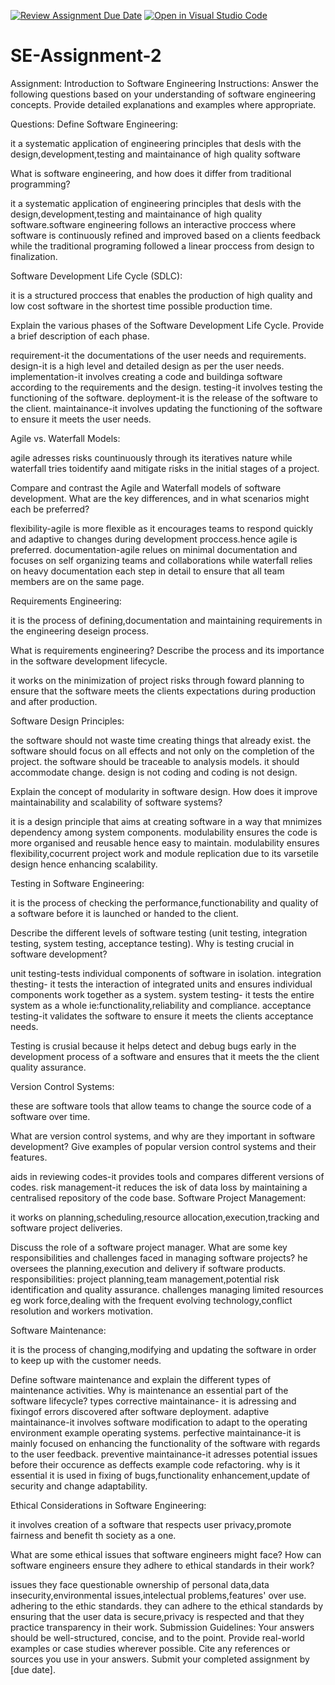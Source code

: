 [![Review Assignment Due Date](https://classroom.github.com/assets/deadline-readme-button-24ddc0f5d75046c5622901739e7c5dd533143b0c8e959d652212380cedb1ea36.svg)](https://classroom.github.com/a/-ucQIGTc)
[![Open in Visual Studio Code](https://classroom.github.com/assets/open-in-vscode-718a45dd9cf7e7f842a935f5ebbe5719a5e09af4491e668f4dbf3b35d5cca122.svg)](https://classroom.github.com/online_ide?assignment_repo_id=15222600&assignment_repo_type=AssignmentRepo)
# SE-Assignment-2
Assignment: Introduction to Software Engineering
Instructions:
Answer the following questions based on your understanding of software engineering concepts. Provide detailed explanations and examples where appropriate.

Questions:
Define Software Engineering:

it a systematic application of engineering principles that desls with the design,development,testing and maintainance of high quality software

What is software engineering, and how does it differ from traditional programming?

it a systematic application of engineering principles that desls with the design,development,testing and maintainance of high quality software.software engineering follows an interactive proccess where software is continuously refined and improved based on a clients feedback while the traditional programing followed a linear proccess from design to finalization.

Software Development Life Cycle (SDLC):

it is a structured proccess that enables the production of high quality and low cost software in the shortest time possible production time.

Explain the various phases of the Software Development Life Cycle. Provide a brief description of each phase.

requirement-it the documentations of the user needs and requirements.
design-it is a high level and detailed design as per the user needs.
implementation-it involves creating a code and buildinga software according to the requirements and the design.
testing-it involves testing the functioning of the software.
deployment-it is the release of the software to the client.
maintainance-it involves updating the  functioning of the software to ensure it meets the user needs.

Agile vs. Waterfall Models:

agile adresses risks countinuously through its iteratives nature while waterfall tries toidentify aand mitigate risks in the initial stages of a project.

Compare and contrast the Agile and Waterfall models of software development. What are the key differences, and in what scenarios might each be preferred?

flexibility-agile is more flexible as it encourages teams to respond quickly and adaptive to changes during development proccess.hence agile is preferred.
documentation-agile relues on minimal documentation and focuses on self organizing teams and collaborations while waterfall relies on heavy documentation each step in detail to ensure that all team members are on the same page.

Requirements Engineering:

it is the process of defining,documentation and maintaining requirements in the engineering deseign process.

What is requirements engineering? Describe the process and its importance in the software development lifecycle.

it works on the minimization of project risks through foward planning to ensure that the software meets the clients expectations during production and after production.

Software Design Principles:

the software should not waste time creating things that already exist.
the software should focus on all effects and not only on the completion of the project.
the software should be traceable to analysis models.
it should accommodate change.
design is not coding and coding is not design.

Explain the concept of modularity in software design. How does it improve maintainability and scalability of software systems?

it is a design principle that aims at creating software in a way that mnimizes dependency among system components.
modulability ensures the code is more organised and reusable hence easy to maintain.
modulability ensures flexibility,cocurrent project work and module replication due to its varsetile design hence enhancing scalability.

Testing in Software Engineering:

it is the process of checking the performance,functionability and quality of a software before it is launched or handed to the client.

Describe the different levels of software testing (unit testing, integration testing, system testing, acceptance testing). Why is testing crucial in software development?

unit testing-tests individual components of software in isolation.
integration thesting- it tests the interaction of integrated units and ensures individual components work together as a system.
system testing- it tests the entire system as a whole ie:functionality,reliability and compliance.
acceptance testing-it validates the software to ensure it meets the clients acceptance needs. 

Testing is crusial because it helps detect and debug bugs early in the development process of a software and ensures that it meets the the client quality assurance.

Version Control Systems:

these are software tools that allow teams to change the source code of a software over time.

What are version control systems, and why are they important in software development? Give examples of popular version control systems and their features.

aids in reviewing codes-it provides tools and compares different versions of codes.
risk management-it reduces the isk of data loss by maintaining a centralised repository of the code base.
Software Project Management:

it works on planning,scheduling,resource allocation,execution,tracking and software project deliveries.

Discuss the role of a software project manager. What are some key responsibilities and challenges faced in managing software projects?
he oversees the planning,execution and delivery if software products.
responsibilities:
project planning,team management,potential risk identification and quality assurance.
challenges
managing limited resources eg work force,dealing with the frequent evolving technology,conflict resolution and workers motivation.

Software Maintenance:

it is the process of changing,modifying and updating the software in order to keep up with the customer needs.

Define software maintenance and explain the different types of maintenance activities. Why is maintenance an essential part of the software lifecycle?
types
corrective maintainance- it is adressing and fixingof errors discovered after software deployment.
adaptive maintainance-it involves software modification to adapt to the operating environment example operating systems.
perfective maintainance-it is mainly focused on enhancing the functionality of the software with regards to the user feedback.
preventive maintainance-it adresses potential issues before their occurence as deffects example code refactoring.
why is it essential
it is used in fixing of bugs,functionality enhancement,update of security and change adaptability.

Ethical Considerations in Software Engineering:

it involves creation of a software that respects user privacy,promote fairness and benefit th society as a one.

What are some ethical issues that software engineers might face? How can software engineers ensure they adhere to ethical standards in their work?

issues they face
questionable ownership of personal data,data insecurity,environmental issues,intelectual problems,features' over use.
adhering to the ethic standards.
they can adhere to the ethical standards by ensuring that the user data is secure,privacy is respected and that they practice transparency in their work.
Submission Guidelines:
Your answers should be well-structured, concise, and to the point.
Provide real-world examples or case studies wherever possible.
Cite any references or sources you use in your answers.
Submit your completed assignment by [due date].
